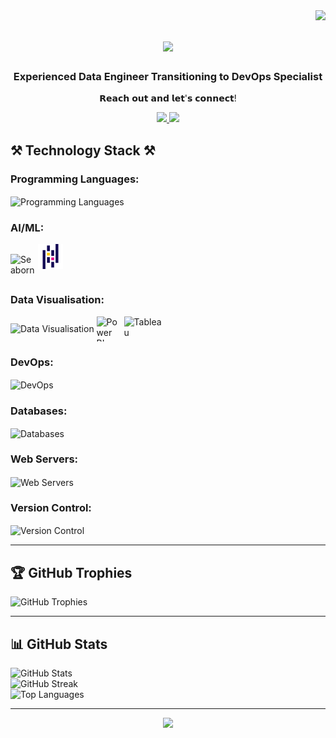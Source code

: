 <img align="right" src="https://visitor-badge.laobi.icu/badge?page_id=ABDIRAHMAN-I.visitor-badge&left_color=blue&right_color=red" />

<h1 align="center">
  <a href="https://git.io/typing-svg">
    <img src="https://readme-typing-svg.demolab.com/?font=Montserrat&size=30&duration=2500&pause=2000&color=8A8580FF&vCenter=true&random=false&width=435&lines=Hi%2C+welcome+to+my+GitHub!👋;I'm+Abdirahman+Ismail!" />
  </a>
</h1>

<h3 align="center">Experienced Data Engineer Transitioning to DevOps Specialist</h3>



<div align="center">
  <p>𝗥𝗲𝗮𝗰𝗵 𝗼𝘂𝘁 𝗮𝗻𝗱 𝗹𝗲𝘁'𝘀 𝗰𝗼𝗻𝗻𝗲𝗰𝘁!</p>
  
  <a href="abdirahman.i@hotmail.com">
    <img src="https://img.shields.io/badge/Hotmail-EDE4DB?style=for-the-badge&logo=gmail&logoColor=red"/>
  </a>
  <a href="https://www.linkedin.com/in/abdirahman-ismail/" target="blank">
    <img src="https://img.shields.io/badge/LinkedIn-EDE4DB?style=for-the-badge&logo=linkedin&logoColor=white"/>
  </a>
</div>


  
  <h2>⚒️ Technology Stack ⚒️</h2>

<h3>Programming Languages:</h3>
<p>
  <img src="https://skillicons.dev/icons?i=python" alt="Programming Languages" style="display: inline-block; vertical-align: middle;"/>
  


</p>

<h3>AI/ML:</h3>
<p>
  <img src="https://seaborn.pydata.org/_images/logo-mark-lightbg.svg" alt="Seaborn" width="40" height="40" style="display: inline-block; vertical-align: middle;"/>
  <img src="https://raw.githubusercontent.com/devicons/devicon/2ae2a900d2f041da66e950e4d48052658d850630/icons/pandas/pandas-original.svg" alt="pandas" width="40" height="40"/> </a> 
</p>

<h3>Data Visualisation:</h3>
<p>
  <img src="https://skillicons.dev/icons?i=grafana" alt="Data Visualisation" style="display: inline-block; vertical-align: middle;"/>
  <img src="https://upload.wikimedia.org/wikipedia/commons/c/cf/New_Power_BI_Logo.svg" alt="Power BI" width="40" height="40" style="display: inline-block; vertical-align: middle;"/>
  <img src="https://upload.wikimedia.org/wikipedia/commons/4/4b/Tableau_Logo.png" alt="Tableau" width="60" height="40" style="display: inline-block; vertical-align: middle;"/>
  

</p>

<h3>DevOps:</h3>
<p>
  <img src="https://skillicons.dev/icons?i=aws,azure,docker,git,kubernetes,linux,terraform,githubactions,prometheus" alt="DevOps" style="display: inline-block; vertical-align: middle;"/>
</p>

<h3>Databases:</h3>
<p>
  <img src="https://skillicons.dev/icons?i=mysql,postgresql" alt="Databases" style="display: inline-block; vertical-align: middle;"/>
</p>

<h3>Web Servers:</h3>
<p>
  <img src="https://skillicons.dev/icons?i=nginx" alt="Web Servers" style="display: inline-block; vertical-align: middle;"/>
</p>

<h3>Version Control:</h3>
<p>
  <img src="https://skillicons.dev/icons?i=git,github" alt="Version Control" style="display: inline-block; vertical-align: middle;"/>
</p>



---

<h2>🏆 GitHub Trophies</h2>
<div>
  <img src="https://github-profile-trophy.vercel.app/?username=ABDIRAHMAN-I&theme=onedark&no-frame=true&no-bg=true&margin-w=4&column=8" alt="GitHub Trophies"/>
</div>

---



<h2>📊 GitHub Stats</h2>
<div>
  <img src="https://github-readme-stats.vercel.app/api?username=ABDIRAHMAN-I&theme=beige&hide_border=false&include_all_commits=true&count_private=false" alt="GitHub Stats" />
  <br/>
  <img src="https://github-readme-streak-stats.herokuapp.com/?user=ABDIRAHMAN-I&theme=beige&hide_border=false" alt="GitHub Streak" />
  <br/>
  <img src="https://github-readme-stats.vercel.app/api/top-langs/?username=ABDIRAHMAN-I&theme=beige&hide_border=false&include_all_commits=true&count_private=false&layout=compact" alt="Top Languages" />
</div>

---

<div align="center">
  <a href="https://git.io/typing-svg">
    <img src="https://readme-typing-svg.demolab.com/?font=Montserrat&size=30&duration=2500&pause=2000&color=8A8580FF&vCenter=true&random=false&width=435&lines=Thanks+for+stopping+by!%F0%9F%91%8B;Feel+free+to+reach+out!+%F0%9F%93%B2" />
  </a>
</div>
